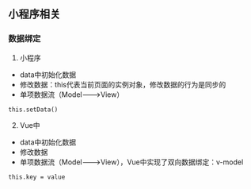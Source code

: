 ## 小程序相关
### 数据绑定
1. 小程序
* data中初始化数据
* 修改数据：this代表当前页面的实例对象，修改数据的行为是同步的
* 单项数据流（Model--->View）
```
this.setData()
```
2. Vue中
* data中初始化数据
* 修改数据
* 单项数据流（Model--->View），Vue中实现了双向数据绑定：v-model
```
this.key = value
```